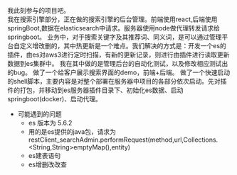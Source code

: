 
我此刻参与的项目吧。<br>
    我在搜索引擎部分，正在做的搜索引擎的后台管理。前端使用react,后端使用springBoot,数据在elasticsearch中请求。服务器使用node做代理转发请求给springboot。
    业务中，对于搜索关键字及其推荐词、同义词，是可以通过管理平台自定义增改删的，其中热更新是一个难点。我们解决的方式是：开发一个es的插件，由es对aws3进行定时扫描，有新的更新记录，则进行由插件进行读取更新数据到es集群中。 
    我在其中做的是管理后台的自动化测试，以及修改相应测试出的bug。
    做了一个给客户展示搜索界面的demo，前端+后端。
    做了一个快速启动的shell脚本，主要内容是对整个部署在服务器中项目的各部分依次启动。先对插件的打包，并移动到es服务器插件目录下、初始化es数据、启动springboot(docker)、启动代理。

*   可能遇到的问题
    - es 版本为 5.6.2
    - 用的是es提供的java包，请求为 restClient_searchAdmin.performRequest(method,url,Collections.<String,String>emptyMap(),entity)
    - es建表语句
    - es增删改改查
    
